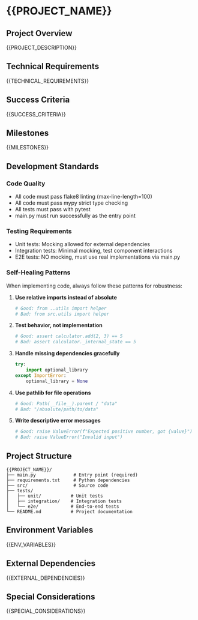 # {{PROJECT_NAME}}

## Project Overview
{{PROJECT_DESCRIPTION}}

## Technical Requirements
{{TECHNICAL_REQUIREMENTS}}

## Success Criteria
{{SUCCESS_CRITERIA}}

## Milestones

{{MILESTONES}}

## Development Standards

### Code Quality
- All code must pass flake8 linting (max-line-length=100)
- All code must pass mypy strict type checking
- All tests must pass with pytest
- main.py must run successfully as the entry point

### Testing Requirements
- Unit tests: Mocking allowed for external dependencies
- Integration tests: Minimal mocking, test component interactions
- E2E tests: NO mocking, must use real implementations via main.py

### Self-Healing Patterns
When implementing code, always follow these patterns for robustness:

1. **Use relative imports instead of absolute**
   ```python
   # Good: from ..utils import helper
   # Bad: from src.utils import helper
   ```

2. **Test behavior, not implementation**
   ```python
   # Good: assert calculator.add(2, 3) == 5
   # Bad: assert calculator._internal_state == 5
   ```

3. **Handle missing dependencies gracefully**
   ```python
   try:
       import optional_library
   except ImportError:
       optional_library = None
   ```

4. **Use pathlib for file operations**
   ```python
   # Good: Path(__file__).parent / "data"
   # Bad: "/absolute/path/to/data"
   ```

5. **Write descriptive error messages**
   ```python
   # Good: raise ValueError(f"Expected positive number, got {value}")
   # Bad: raise ValueError("Invalid input")
   ```

## Project Structure
```
{{PROJECT_NAME}}/
├── main.py              # Entry point (required)
├── requirements.txt     # Python dependencies
├── src/                 # Source code
├── tests/
│   ├── unit/           # Unit tests
│   ├── integration/    # Integration tests
│   └── e2e/            # End-to-end tests
└── README.md           # Project documentation
```

## Environment Variables
{{ENV_VARIABLES}}

## External Dependencies
{{EXTERNAL_DEPENDENCIES}}

## Special Considerations
{{SPECIAL_CONSIDERATIONS}}